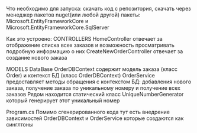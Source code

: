 Что необходимо для запуска:
скачать код с репозитория,
скачать через менеджер пакетов nuget(или любой другой) пакеты:
Microsoft.EntityFrameworkCore и Microsoft.EntityFrameworkCore.SqlServer

Как это устроено: 
CONTROLLERS
HomeController отвечает за отображение списка всех заказов и возможность просматривать подробную информацию о них
CreateNewOrderController отвечает за создание нового заказа

MODELS
DataBase
OrderDBContext содержит модель заказа (класс Order) и контекст БД (класс OrderDBContext)
OrderService предоставляет методы обращения с контекстом БД: добавления нового заказа, получение заказа по уникальному номеру
и получение всех заказов
Рядом находится статический класс UniqueNumberGenerator который генерирует этот уникальный номер

Program.cs
Помимо сгенерированного кода тут есть внедрение зависимостей OrderDBContext и OrderService которые создаются как синглтоны
